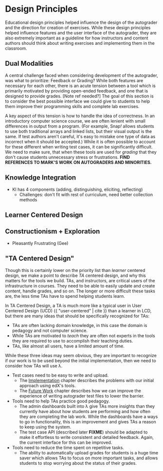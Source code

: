 # Design Principles

Educational design principles helped influence the design of the autograder and the direction for creation of exercises. While these design principles helped influence features and the user interface of the autograder, they are also extremely important as a guideline for how instructors and content authors should think about writing exercises and implementing them in the classroom.

## Dual Modalities
A central challenge faced when considering development of the autograder, was what to prioritize: Feedback or Grading? While both features are necessary for each other, there is an acute tension between a tool which is primarily motivated by providing open-ended feedback, and one that is designed to provide grades. [Note ref needed?] The goal of this section is to consider the best possible interface we could give to students to help them improve their programming skills and complete lab exercises.

A key aspect of this tension is how to handle the idea of correctness. In an introductory computer science course, we are often lenient with small differences in output from a program. (For example, Snap<em>!</em> allows students to use both traditional arrays and linked lists, but their visual output is the same. If test authors aren't careful, it's easy to mistake one type of data as incorrect when it should be accepted.) While it is often possible to account for these different when writing test cases, it can be significantly difficult. We need to make sure, that when these tools are used for *grading* that they don't cause students unnecessary stress or frustrations. **FIND REFERENCES TO MARK'S WORK ON AUTOGRADERS AND MINORITIES.**

<!--
	Doesn't a feedback tool still suffer from this problem??
-->

## Knowledge Integration
- KI has 4 components (adding, distinguishing, eliciting, reflecting)
	- Challenges: don't fit with rest of curriculum, need better collection methods

## Learner Centered Design


## Constructionism + Exploration
- Pleasantly Frustrating (Gee)

## "TA Centered Design"
Though this is certainly lower on the priority list than _learner_ centered design, we make a point to describe _TA_ centered design, and why this matters for the tools we build. TAs, and instructors, are critical users of the infrastructure in courses. They need to be able to easily update and create content, handle grades, and so on. The longer or more difficult these tasks are, the less time TAs have to spend helping students learn.

In TA Centered Design, a TA is much more like a typical user in User Centered Design (UCD) {{ "user-centered" | cite }} than a learner in LCD, but there are many ideas that should be specifically recognized for TAs:

* TAs are often lacking domain knowledge, in this case the domain is pedagogy and not computer science.
* While TAs are motivated to _teach_ they are often not experts in the tools they are required to use to accomplish their teaching duties.
* TAs, like almost all users, have a limited amount of time.

While these three ideas may seem obvious, they are important to recognize if our work is to be used beyond the initial implementation, then we need to consider how TAs will use λ.

* Test cases need to be easy to write and upload.
	* The [Implementation](./implementation.md) chapter describes the problems with our initial approach using edX's tools.
	* The [Future Work](./future-work.md) chapter describes how we can improve the experience of writing autograder test files to lower the barrier.
* Tools need to help TAs practice good pedagogy.
	* The admin dashboards built into λ give TAs more insights than they currently have about how students are performing and how often they are completing the lab work. While the dashboards have a ways to go in functionality, this is an improvement and gives TAs a reason to keep using the system.
	* The test case API (described later **FIXME**) should be adapted to make it effortless to write consistent and detailed feedback. Again, the current interface for this can be improved.
* Tools need to reduce the time spent on repetitive tasks.
	* The ability to automatically upload grades for students is a huge time saver which allows TAs to focus on more important tasks, and allows students to stop worrying about the status of their grades.
